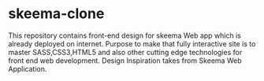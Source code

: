 # skeema-clone
This repository contains front-end design for skeema Web app which is already deployed on internet. Purpose to make that fully interactive site is to master SASS,CSS3,HTML5 and also other cutting edge technologies for front end web development. Design Inspiration takes from Skeema Web Application. 
